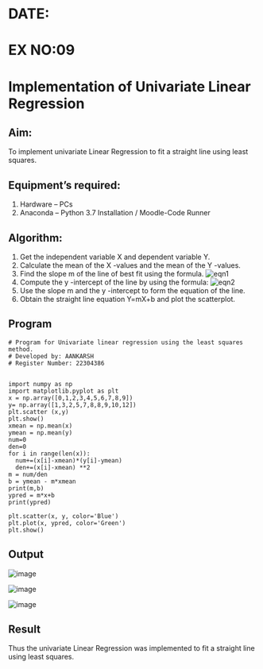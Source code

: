 # DATE:
# EX NO:09
# Implementation of Univariate Linear Regression
## Aim:
To implement univariate Linear Regression to fit a straight line using least squares.
## Equipment’s required:
1.	Hardware – PCs
2.	Anaconda – Python 3.7 Installation / Moodle-Code Runner
## Algorithm:
1.	Get the independent variable X and dependent variable Y.
2.	Calculate the mean of the X -values and the mean of the Y -values.
3.	Find the slope m of the line of best fit using the formula.
 ![eqn1](./eq1.jpg)
4.	Compute the y -intercept of the line by using the formula:
![eqn2](./eq2.jpg)  
5.	Use the slope m and the y -intercept to form the equation of the line.
6.	Obtain the straight line equation Y=mX+b and plot the scatterplot.
## Program
```
# Program for Univariate linear regression using the least squares method.
# Developed by: AANKARSH
# Register Number: 22304386


import numpy as np 
import matplotlib.pyplot as plt 
x = np.array([0,1,2,3,4,5,6,7,8,9]) 
y= np.array([1,3,2,5,7,8,8,9,10,12]) 
plt.scatter (x,y) 
plt.show() 
xmean = np.mean(x) 
ymean = np.mean(y) 
num=0 
den=0
for i in range(len(x)): 
  num+=(x[i]-xmean)*(y[i]-ymean) 
  den+=(x[i]-xmean) **2 
m = num/den 
b = ymean - m*xmean 
print(m,b) 
ypred = m*x+b 
print(ypred) 

plt.scatter(x, y, color='Blue') 
plt.plot(x, ypred, color='Green') 
plt.show()
```
## Output
![image](https://github.com/user-attachments/assets/a19bf46a-59af-4178-b138-63067261c39f)

![image](https://github.com/user-attachments/assets/5c6709d7-d9d6-449f-91ab-aee6af7875e8)

![image](https://github.com/user-attachments/assets/63d0ca9a-8b70-4187-8de7-1f1124e45a90)

## Result
Thus the univariate Linear Regression was implemented to fit a straight line using least squares.
